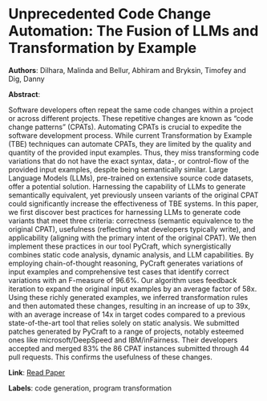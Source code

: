 # Unprecedented Code Change Automation: The Fusion of LLMs and Transformation by Example

**Authors**: Dilhara, Malinda and Bellur, Abhiram and Bryksin, Timofey and Dig, Danny

**Abstract**:

Software developers often repeat the same code changes within a project or across different projects. These repetitive changes are known as “code change patterns” (CPATs). Automating CPATs is crucial to expedite the software development process. While current Transformation by Example (TBE) techniques can automate CPATs, they are limited by the quality and quantity of the provided input examples. Thus, they miss transforming code variations that do not have the exact syntax, data-, or control-flow of the provided input examples, despite being semantically similar. Large Language Models (LLMs), pre-trained on extensive source code datasets, offer a potential solution. Harnessing the capability of LLMs to generate semantically equivalent, yet previously unseen variants of the original CPAT could significantly increase the effectiveness of TBE systems.                In this paper, we first discover best practices for harnessing LLMs to generate code variants that meet three criteria: correctness (semantic equivalence to the original CPAT), usefulness (reflecting what developers typically write), and applicability (aligning with the primary intent of the original CPAT). We then implement these practices in our tool PyCraft, which synergistically combines static code analysis, dynamic analysis, and LLM capabilities. By employing chain-of-thought reasoning, PyCraft generates variations of input examples and comprehensive test cases that identify correct variations with an F-measure of 96.6\%. Our algorithm uses feedback iteration to expand the original input examples by an average factor of 58x. Using these richly generated examples, we inferred transformation rules and then automated these changes, resulting in an increase of up to 39x, with an average increase of 14x in target codes compared to a previous state-of-the-art tool that relies solely on static analysis. We submitted patches generated by PyCraft to a range of projects, notably esteemed ones like microsoft/DeepSpeed and IBM/inFairness. Their developers accepted and merged 83\% the 86 CPAT instances submitted through 44 pull requests. This confirms the usefulness of these changes.

**Link**: [Read Paper](https://doi.org/10.1145/3643755)

**Labels**: code generation, program transformation
